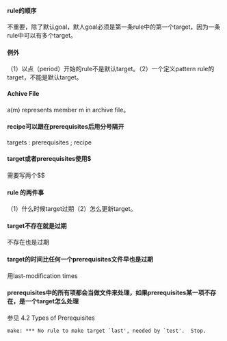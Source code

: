 #### rule的顺序
不重要，除了默认goal，默人goal必须是第一条rule中的第一个target，因为一条rule中可以有多个target。

#### 例外
（1）以点（period）开始的rule不是默认target。（2）一个定义pattern rule的target，不能是默认target。

####  Achive File
a(m) represents member m in archive file。

#### recipe可以跟在prerequisites后用分号隔开
targets : prerequisites ; recipe

#### target或者prerequisites使用$
需要写两个$$

#### rule 的两件事
（1）什么时候target过期（2）怎么更新target。

#### target不存在就是过期
不存在也是过期

#### target的时间比任何一个prerequisites文件早也是过期
用last-modification times

#### prerequisites中的所有项都会当做文件来处理，如果prerequisites某一项不存在，是一个target怎么处理
参见 4.2 Types of Prerequisites
```
make: *** No rule to make target `last', needed by `test'.  Stop.
```
